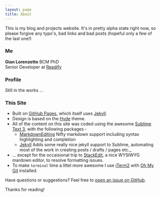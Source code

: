 ```yaml
---
layout: page
title: About
---
```


This is my blog and projects website. It's in pretty alpha state right now, so please forgive any typo's, bad links and bad posts (hopeful only a few of the last one!)

### Me

**Gian Lorenzetto** BCM PhD  
Senior Developer at [Readify](http://www.readify/net)

### Profile

Still in the works ... 

### This Site

* Built on [GitHub Pages](https://pages.github.com), which itself uses [Jekyll](https://jekyllrb.com).
* Design is based on the [Hyde](https://github.com/poole/hyde) theme.
* All of the content on this site was coded using the awesome [Sublime Text 3](http://sublimetext.com), with the following packages -
  * [MarkdownEditing](https://packagecontrol.io/packages/MarkdownEditing)
  Nifty markdown support including syntax highlighting and completion
  * [Jekyll](https://packagecontrol.io/packages/Jekyll)
  Adds some really nice jekyll support to Sublime,  automating most of the work in creating posts / drafts / pages etc._
* ... except for the occaisional trip to [StackEdit](https://stackedit.io/editor#), a nice WYSIWYG mardown editor, to resolve formatting issues.
* To make `terminal` time a littel more awesome I use [iTerm2](https://www.iterm2.com) with [Oh My Git](https://github.com/arialdomartini/oh-my-git) installed.

Have questions or suggestions? Feel free to [open an issue on GitHub](https://github.com/GianLorenzetto/GianLorenzetto.github.io/issues/new).

Thanks for reading!
